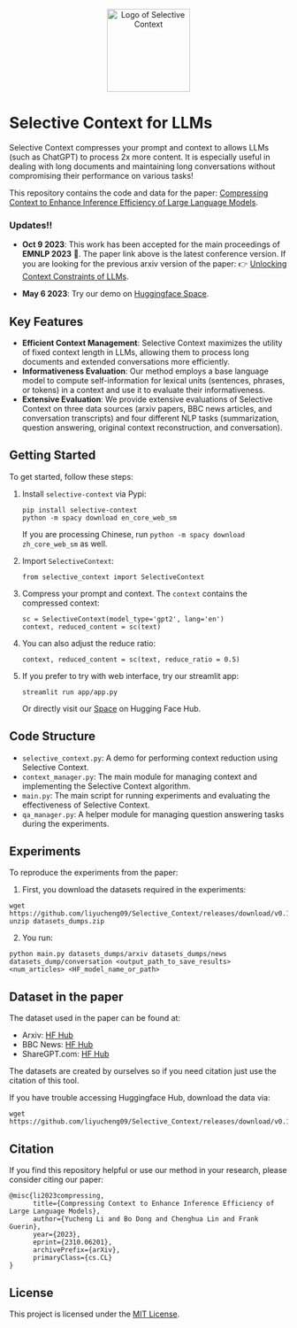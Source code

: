 <p align="center">
    <img src="https://github.com/liyucheng09/Selective_Context/blob/main/results/sc.png" alt="Logo of Selective Context" width="auto" height="150" />
</p>

# Selective Context for LLMs

Selective Context compresses your prompt and context to allows LLMs (such as ChatGPT) to process 2x more content. It is especially useful in dealing with long documents and maintaining long conversations without compromising their performance on various tasks!

This repository contains the code and data for the paper: [Compressing Context to Enhance Inference Efficiency of Large Language Models](https://arxiv.org/abs/2310.06201).



### Updates!!

- **Oct 9 2023**: This work has been accepted for the main proceedings of **EMNLP 2023** :partying_face:. The paper link above is the latest conference version. If you are looking for the previous arxiv version of the paper: :point_right: [Unlocking Context Constraints of LLMs](https://arxiv.org/abs/2304.12102).

- **May 6 2023**: Try our demo on [Huggingface Space](https://huggingface.co/spaces/liyucheng/selective_context).

## Key Features

- **Efficient Context Management**: Selective Context maximizes the utility of fixed context length in LLMs, allowing them to process long documents and extended conversations more efficiently.
- **Informativeness Evaluation**: Our method employs a base language model to compute self-information for lexical units (sentences, phrases, or tokens) in a context and use it to evaluate their informativeness.
- **Extensive Evaluation**: We provide extensive evaluations of Selective Context on three data sources (arxiv papers, BBC news articles, and conversation transcripts) and four different NLP tasks (summarization, question answering, original context reconstruction, and conversation).

## Getting Started

To get started, follow these steps:

1. Install `selective-context` via Pypi:
   ```
   pip install selective-context
   python -m spacy download en_core_web_sm
   ```
   If you are processing Chinese, run `python -m spacy download zh_core_web_sm` as well.

2. Import `SelectiveContext`:
   ```
   from selective_context import SelectiveContext
   ```

3. Compress your prompt and context. The `context` contains the compressed context:
   ```
   sc = SelectiveContext(model_type='gpt2', lang='en')
   context, reduced_content = sc(text)
   ```

4. You can also adjust the reduce ratio:
   ```
   context, reduced_content = sc(text, reduce_ratio = 0.5)
   ```

5. If you prefer to try with web interface, try our streamlit app:
   ```
   streamlit run app/app.py
   ```
   Or directly visit our [Space](https://huggingface.co/spaces/liyucheng/selective_context) on Hugging Face Hub.

## Code Structure

- `selective_context.py`: A demo for performing context reduction using Selective Context.
- `context_manager.py`: The main module for managing context and implementing the Selective Context algorithm.
- `main.py`: The main script for running experiments and evaluating the effectiveness of Selective Context.
- `qa_manager.py`: A helper module for managing question answering tasks during the experiments.

## Experiments

To reproduce the experiments from the paper:

1. First, you download the datasets required in the experiments:
```
wget https://github.com/liyucheng09/Selective_Context/releases/download/v0.1.0rc1/datasets_dumps.zip
unzip datasets_dumps.zip
```
2. You run:
```
python main.py datasets_dumps/arxiv datasets_dumps/news datasets_dump/conversation <output_path_to_save_results> <num_articles> <HF_model_name_or_path>
```

## Dataset in the paper

The dataset used in the paper can be found at:

- Arxiv: [HF Hub](https://huggingface.co/datasets/liyucheng/arxiv-march-2023)
- BBC News: [HF Hub](https://huggingface.co/datasets/liyucheng/bbc_new_2303)
- ShareGPT.com: [HF Hub](https://huggingface.co/datasets/liyucheng/sharegpt-500)

The datasets are created by ourselves so if you need citation just use the citation of this tool.

If you have trouble accessing Huggingface Hub, download the data via:
```
wget https://github.com/liyucheng09/Selective_Context/releases/download/v0.1.0rc1/data_dumps.zip
```

## Citation

If you find this repository helpful or use our method in your research, please consider citing our paper:

```
@misc{li2023compressing,
      title={Compressing Context to Enhance Inference Efficiency of Large Language Models}, 
      author={Yucheng Li and Bo Dong and Chenghua Lin and Frank Guerin},
      year={2023},
      eprint={2310.06201},
      archivePrefix={arXiv},
      primaryClass={cs.CL}
}
```

## License

This project is licensed under the [MIT License](LICENSE).
